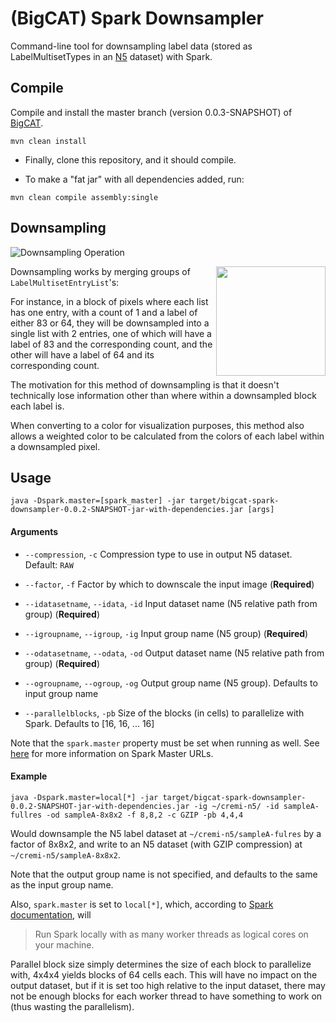 # (BigCAT) Spark Downsampler
Command-line tool for downsampling label data (stored as LabelMultisetTypes in an [N5](https://github.com/saalfeldlab/n5) dataset) with Spark.

## Compile

Compile and install the master branch (version 0.0.3-SNAPSHOT) of [BigCAT](https://github.com/saalfeldlab/bigcat).

```
mvn clean install
```

 - Finally, clone this repository, and it should compile.

 - To make a "fat jar" with all dependencies added, run:

```
mvn clean compile assembly:single
```

## Downsampling

![Downsampling Operation](/img/downsampling_example.png)

<img align="right" src="/img/labelmultiset_structure.png" height=175 />

Downsampling works by merging groups of `LabelMultisetEntryList`'s:

For instance, in a block of pixels where each list has one entry,
with a count of 1 and a label of either 83 or 64, they will be downsampled
into a single list with 2 entries, one of which will have a label of 83
and the corresponding count, and the other will have a label of 64 and its
corresponding count.

The motivation for this method of downsampling is that it doesn't technically
lose information other than where within a downsampled block each label is.

When converting to a color for visualization purposes, this method also
allows a weighted color to be calculated from the colors of each label within
a downsampled pixel.

## Usage

```
java -Dspark.master=[spark_master] -jar target/bigcat-spark-downsampler-0.0.2-SNAPSHOT-jar-with-dependencies.jar [args]
```

#### Arguments

-  `--compression`, `-c`
   Compression type to use in output N5 dataset. Default: `RAW`
   
-  `--factor`, `-f`
   Factor by which to downscale the input image
   (**Required**)
   
-  `--idatasetname`, `--idata`, `-id`
   Input dataset name (N5 relative path from group)
   (**Required**)
   
-  `--igroupname`, `--igroup`, `-ig`
   Input group name (N5 group)
   (**Required**)
   
-  `--odatasetname`, `--odata`, `-od`
   Output dataset name (N5 relative path from group)
   (**Required**)
   
-  `--ogroupname`, `--ogroup`, `-og`
   Output group name (N5 group). Defaults to input group name
   
-  `--parallelblocks`, `-pb`
   Size of the blocks (in cells) to parallelize with Spark. Defaults to [16, 16, ... 16]

Note that the `spark.master` property must be set when running as well. See [here](http://spark.apache.org/docs/latest/submitting-applications.html#master-urls) for more information on Spark Master URLs.

#### Example

```
java -Dspark.master=local[*] -jar target/bigcat-spark-downsampler-0.0.2-SNAPSHOT-jar-with-dependencies.jar -ig ~/cremi-n5/ -id sampleA-fullres -od sampleA-8x8x2 -f 8,8,2 -c GZIP -pb 4,4,4
```

Would downsample the N5 label dataset at `~/cremi-n5/sampleA-fulres` by a factor of 8x8x2, and write to an N5 dataset (with GZIP compression) at `~/cremi-n5/sampleA-8x8x2`.

Note that the output group name is not specified, and defaults to the same as the input group name.

Also, `spark.master` is set to `local[*]`, which, according to [Spark documentation](http://spark.apache.org/docs/latest/submitting-applications.html#master-urls), will
> Run Spark locally with as many worker threads as logical cores on your machine.

Parallel block size simply determines the size of each block to parallelize with, 4x4x4 yields blocks of 64 cells each. This will have no impact on the output dataset, but if it is set too high relative to the input dataset, there may not be enough blocks for each worker thread to have something to work on (thus wasting the parallelism).
